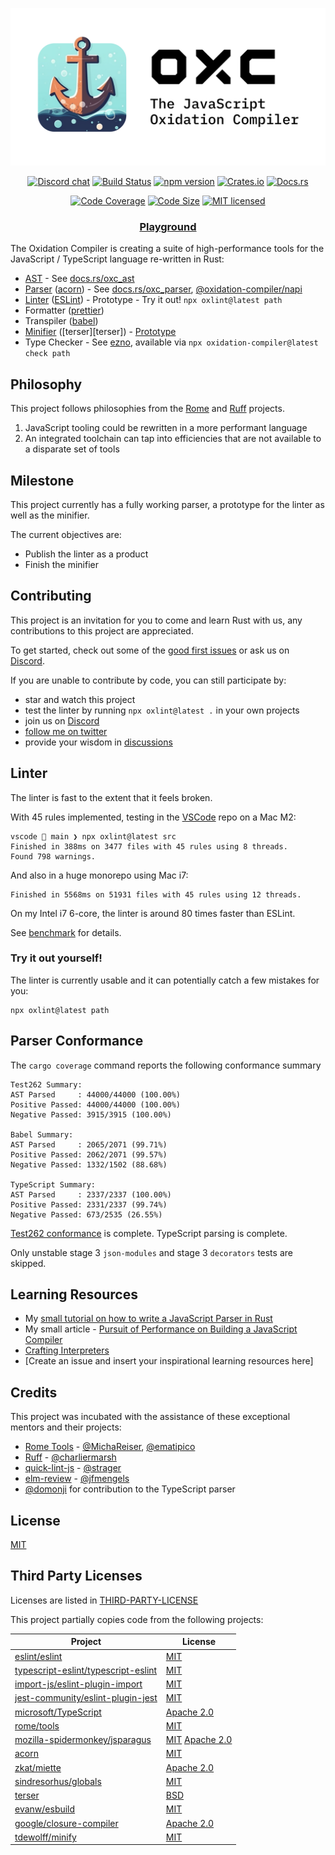 <p align="center">
  <picture>
    <source media="(prefers-color-scheme: dark)" srcset="https://raw.githubusercontent.com/Boshen/oxc-assets/main/preview-dark-transparent.png" width="700">
    <img alt="OXC Logo" src="https://raw.githubusercontent.com/Boshen/oxc-assets/main/preview-white.png" width="700">
  </picture>
</p>

<div align="center">

[![Discord chat][discord-badge]][discord-url]
[![Build Status][ci-badge]][ci-url]
[![npm version][npm-badge]][npm-url]
[![Crates.io][crates-badge]][crates-url]
[![Docs.rs][docs-badge]][docs-url]

[![Code Coverage][code-coverage-badge]][code-coverage-url]
[![Code Size][code-size-badge]][code-size-url]
[![MIT licensed][mit-badge]][mit-url]

### [Playground](https://boshen.github.io/oxc/playground)
</div>

[discord-badge]: https://img.shields.io/discord/1079625926024900739?logo=discord&label=discord&color=brightgreen
[discord-url]: https://discord.gg/9uXCAwqQZW
[mit-badge]: https://img.shields.io/badge/license-MIT-blue.svg?color=brightgreen
[mit-url]: LICENSE
[ci-badge]: https://github.com/Boshen/oxc/actions/workflows/ci.yml/badge.svg?event=push&branch=main
[ci-url]: https://github.com/Boshen/oxc/actions/workflows/ci.yml?query=event%3Apush+branch%3Amain
[npm-badge]: https://img.shields.io/npm/v/oxlint/latest?color=brightgreen
[npm-url]: https://www.npmjs.com/package/oxlint/v/latest
[crates-badge]: https://img.shields.io/crates/v/oxc_parser.svg
[crates-url]: https://crates.io/crates/oxc_parser
[docs-badge]: https://docs.rs/oxc_parser/badge.svg
[docs-url]: https://docs.rs/oxc_parser
[code-size-badge]: https://img.shields.io/github/languages/code-size/Boshen/oxc
[code-size-url]: https://github.com/Boshen/oxc
[code-coverage-badge]: https://codecov.io/gh/Boshen/oxc/branch/main/graph/badge.svg
[code-coverage-url]: https://codecov.io/gh/Boshen/oxc

The Oxidation Compiler is creating a suite of high-performance tools for the JavaScript / TypeScript language re-written in Rust:

* [AST](./crates/oxc_ast) - See [docs.rs/oxc_ast][docs-ast]
* [Parser](./crates/oxc_parser) ([acorn][acorn]) - See [docs.rs/oxc_parser][docs-parser], [@oxidation-compiler/napi][npm-napi]
* [Linter](./crates/oxc_linter) ([ESLint][ESLint]) - Prototype - Try it out! `npx oxlint@latest path`
* Formatter ([prettier][prettier])
* Transpiler ([babel][babel])
* [Minifier](./crates/oxc_minifier) ([terser][terser]) - [Prototype](https://github.com/Boshen/oxc/tree/main/crates/oxc_minifier)
* Type Checker - See [ezno][ezno], available via `npx oxidation-compiler@latest check path`

[docs-ast]: https://docs.rs/oxc_ast
[docs-parser]: https://docs.rs/oxc_parser
[npm-napi]: https://www.npmjs.com/package/@oxidation-compiler/napi
[acorn]: https://github.com/acornjs/acorn
[babel]: https://babel.dev
[prettier]: https://prettier.io
[ESLint]: https://eslint.org/
[prettier]: https://github.com/prettier/prettier
[ezno]: https://github.com/kaleidawave/ezno

## Philosophy

This project follows philosophies from the [Rome](https://rome.tools) and [Ruff](https://beta.ruff.rs) projects.

1. JavaScript tooling could be rewritten in a more performant language
2. An integrated toolchain can tap into efficiencies that are not available to a disparate set of tools

## Milestone

This project currently has a fully working parser, a prototype for the linter as well as the minifier.

The current objectives are:

* Publish the linter as a product
* Finish the minifier

## Contributing

This project is an invitation for you to come and learn Rust with us,
any contributions to this project are appreciated.

To get started, check out some of the [good first issues](https://github.com/Boshen/oxc/contribute) or ask us on [Discord][discord-url].

If you are unable to contribute by code, you can still participate by:

* star and watch this project
* test the linter by running `npx oxlint@latest .` in your own projects
* join us on [Discord](https://discord.gg/9uXCAwqQZW)
* [follow me on twitter](https://twitter.com/boshen_c)
* provide your wisdom in [discussions](https://github.com/Boshen/oxc/discussions)

## Linter

The linter is fast to the extent that it feels broken.

With 45 rules implemented, testing in the [VSCode](https://github.com/microsoft/vscode) repo on a Mac M2:

```
vscode  main ❯ npx oxlint@latest src
Finished in 388ms on 3477 files with 45 rules using 8 threads.
Found 798 warnings.
```

And also in a huge monorepo using Mac i7:

```
Finished in 5568ms on 51931 files with 45 rules using 12 threads.
```

On my Intel i7 6-core, the linter is around 80 times faster than ESLint.

See [benchmark](./benchmark/) for details.

### Try it out yourself!

The linter is currently usable and it can potentially catch a few mistakes for you:

```
npx oxlint@latest path
```

## Parser Conformance

The `cargo coverage` command reports the following conformance summary

```
Test262 Summary:
AST Parsed     : 44000/44000 (100.00%)
Positive Passed: 44000/44000 (100.00%)
Negative Passed: 3915/3915 (100.00%)

Babel Summary:
AST Parsed     : 2065/2071 (99.71%)
Positive Passed: 2062/2071 (99.57%)
Negative Passed: 1332/1502 (88.68%)

TypeScript Summary:
AST Parsed     : 2337/2337 (100.00%)
Positive Passed: 2331/2337 (99.74%)
Negative Passed: 673/2535 (26.55%)
```

[Test262 conformance](https://github.com/tc39/test262) is complete. TypeScript parsing is complete.

Only unstable stage 3 `json-modules` and stage 3 `decorators` tests are skipped.

## Learning Resources

* My [small tutorial on how to write a JavaScript Parser in Rust](https://boshen.github.io/javascript-parser-in-rust/)
* My small article - [Pursuit of Performance on Building a JavaScript Compiler](https://rustmagazine.org/issue-3/javascript-compiler/)
* [Crafting Interpreters](https://craftinginterpreters.com)
* [Create an issue and insert your inspirational learning resources here]

## Credits

This project was incubated with the assistance of these exceptional mentors and their projects:

* [Rome Tools](https://rome.tools) - [@MichaReiser](https://github.com/MichaReiser), [@ematipico](https://github.com/ematipico)
* [Ruff](https://beta.ruff.rs) - [@charliermarsh](https://github.com/charliermarsh)
* [quick-lint-js](https://quick-lint-js.com) - [@strager](https://github.com/strager)
* [elm-review](https://package.elm-lang.org/packages/jfmengels/elm-review/latest) - [@jfmengels](https://github.com/jfmengels)
* [@domonji](https://github.com/domonji) for contribution to the TypeScript parser

## License

[MIT](./LICENSE)

## Third Party Licenses

Licenses are listed in [THIRD-PARTY-LICENSE](./THIRD-PARTY-LICENSE)

This project partially copies code from the following projects:

| Project       | License       |
| ------------- | ------------- |
| [eslint/eslint](https://github.com/eslint/eslint) | [MIT](https://github.com/eslint/eslint/blob/main/LICENSE)  |
| [typescript-eslint/typescript-eslint](https://github.com/typescript-eslint/typescript-eslint) | [MIT](https://github.com/typescript-eslint/typescript-eslint/blob/main/LICENSE)  |
| [import-js/eslint-plugin-import](https://github.com/import-js/eslint-plugin-import) | [MIT](https://github.com/import-js/eslint-plugin-import/blob/main/LICENSE)  |
| [jest-community/eslint-plugin-jest](https://github.com/jest-community/eslint-plugin-jest) | [MIT](https://github.com/jest-community/eslint-plugin-jest/blob/main/LICENSE)  |
| [microsoft/TypeScript](https://github.com/microsoft/TypeScript) | [Apache 2.0](https://github.com/microsoft/TypeScript/blob/main/LICENSE.txt)  |
| [rome/tools](https://github.com/rome/tools) | [MIT](https://github.com/rome/tools/blob/main/LICENSE)  |
| [mozilla-spidermonkey/jsparagus](https://github.com/mozilla-spidermonkey/jsparagus) | [MIT](https://github.com/mozilla-spidermonkey/jsparagus/blob/master/LICENSE-MIT) [Apache 2.0](https://github.com/mozilla-spidermonkey/jsparagus/blob/master/LICENSE-APACHE-2.0)  |
| [acorn](https://github.com/acornjs/acorn) | [MIT](https://github.com/acornjs/acorn/blob/master/acorn/LICENSE) |
| [zkat/miette](https://github.com/zkat/miette) | [Apache 2.0](https://github.com/zkat/miette/blob/main/LICENSE) |
| [sindresorhus/globals](https://github.com/sindresorhus/globals) | [MIT](https://github.com/sindresorhus/globals/blob/main/license) |
| [terser](https://github.com/terser/terser) | [BSD](https://github.com/terser/terser/blob/master/LICENSE) |
| [evanw/esbuild](https://github.com/evanw/esbuild) | [MIT](https://github.com/evanw/esbuild/blob/main/LICENSE.md) |
| [google/closure-compiler](https://github.com/google/closure-compiler) | [Apache 2.0](https://github.com/google/closure-compiler#closure-compiler-license) |
| [tdewolff/minify](https://github.com/tdewolff/minify) | [MIT](https://github.com/tdewolff/minify/blob/master/LICENSE) |

